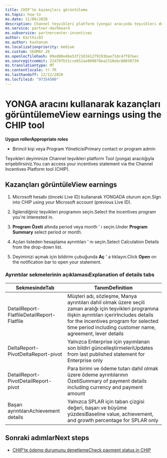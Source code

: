 ```yaml
---
title: CHIP’te kazançları görüntüleme
ms.topic: how-to
ms.date: 11/09/2020
description: Channel teşvikleri platform (yonga) aracında teşvikleri deyiminizi ve gelirlerinizi görüntülemeyi öğrenin.
ms.service: partner-dashboard
ms.subservice: partnercenter-incentives
author: Karthic83
ms.author: kashanum
ms.localizationpriority: medium
ms.custom: SEOMAY.20
ms.openlocfilehash: 09ed80e4be53f210341279193bae71dc47f87eec
ms.sourcegitcommit: 22d79fb31cce852ae809078ea2310ebc80030739
ms.translationtype: MT
ms.contentlocale: tr-TR
ms.lasthandoff: 12/12/2020
ms.locfileid: "97354500"
---
```

# <a name="view-earnings-using-the-chip-tool"></a><span data-ttu-id="8d2d1-103">YONGA aracını kullanarak kazançları görüntüleme</span><span class="sxs-lookup"><span data-stu-id="8d2d1-103">View earnings using the CHIP tool</span></span>

<span data-ttu-id="8d2d1-104">**Uygun roller**</span><span class="sxs-lookup"><span data-stu-id="8d2d1-104">**Appropriate roles**</span></span>

- <span data-ttu-id="8d2d1-105">Birincil kişi veya Program Yöneticisi</span><span class="sxs-lookup"><span data-stu-id="8d2d1-105">Primary contact or program admin</span></span>

<span data-ttu-id="8d2d1-106">Teşvikleri deyiminize Channel teşvikleri platform Tool (yonga) aracılığıyla erişebilirsiniz.</span><span class="sxs-lookup"><span data-stu-id="8d2d1-106">You can access your incentives statement via the Channel Incentives Platform tool (CHIP).</span></span>

## <a name="view-earnings"></a><span data-ttu-id="8d2d1-107">Kazançları görüntüle</span><span class="sxs-lookup"><span data-stu-id="8d2d1-107">View earnings</span></span>

1. <span data-ttu-id="8d2d1-108">Microsoft hesabı (önceki Live ID) kullanarak YONGADA oturum açın.</span><span class="sxs-lookup"><span data-stu-id="8d2d1-108">Sign into CHIP using your Microsoft account (previous Live ID).</span></span>

2. <span data-ttu-id="8d2d1-109">İlgilendiğiniz teşvikleri programını seçin.</span><span class="sxs-lookup"><span data-stu-id="8d2d1-109">Select the incentives program you're interested in.</span></span>

3. <span data-ttu-id="8d2d1-110">**Program Özeti** altında period veya month ' ı seçin.</span><span class="sxs-lookup"><span data-stu-id="8d2d1-110">Under **Program Summary** select period or month.</span></span> 
1. <span data-ttu-id="8d2d1-111">Açılan listeden hesaplama ayrıntıları ' nı seçin.</span><span class="sxs-lookup"><span data-stu-id="8d2d1-111">Select Calculation Details from the drop-down list.</span></span>
1.  <span data-ttu-id="8d2d1-112">Deyiminizi açmak için bildirim çubuğunda **Aç** ' a tıklayın.</span><span class="sxs-lookup"><span data-stu-id="8d2d1-112">Click **Open** on the notification bar  to open your statement.</span></span>

### <a name="explanation-of-details-tabs"></a><span data-ttu-id="8d2d1-113">Ayrıntılar sekmelerinin açıklaması</span><span class="sxs-lookup"><span data-stu-id="8d2d1-113">Explanation of details tabs</span></span>

|<span data-ttu-id="8d2d1-114">**Sekmesinde**</span><span class="sxs-lookup"><span data-stu-id="8d2d1-114">**Tab**</span></span>|<span data-ttu-id="8d2d1-115">**Tanım**</span><span class="sxs-lookup"><span data-stu-id="8d2d1-115">**Definition**</span></span>|
|-------------|--------------------------|
|<span data-ttu-id="8d2d1-116">DetailReport-Flatfile</span><span class="sxs-lookup"><span data-stu-id="8d2d1-116">DetailReport-Flatfile</span></span>|<span data-ttu-id="8d2d1-117">Müşteri adı, sözleşme, Manya ayrıntıları dahil olmak üzere seçili zaman aralığı için teşvikleri programına ilişkin ayrıntıları içerir</span><span class="sxs-lookup"><span data-stu-id="8d2d1-117">Includes details for the incentives program for selected time period including customer name, agreement, lever details</span></span>|
|<span data-ttu-id="8d2d1-118">DeltaReport-Pivot</span><span class="sxs-lookup"><span data-stu-id="8d2d1-118">DeltaReport-pivot</span></span>|<span data-ttu-id="8d2d1-119">Yalnızca Enterprise için yayımlanan son bildiri güncelleştirmeleri</span><span class="sxs-lookup"><span data-stu-id="8d2d1-119">Updates from last published statement for Enterprise only</span></span>|
|<span data-ttu-id="8d2d1-120">DetailReport-Pivot</span><span class="sxs-lookup"><span data-stu-id="8d2d1-120">DetailReport-pivot</span></span>|<span data-ttu-id="8d2d1-121">Para birimi ve ödeme tutarı dahil olmak üzere ödeme ayrıntılarının Özeti</span><span class="sxs-lookup"><span data-stu-id="8d2d1-121">Summary of payment details including currency and payment amount</span></span>|
|<span data-ttu-id="8d2d1-122">Başarı ayrıntıları</span><span class="sxs-lookup"><span data-stu-id="8d2d1-122">Achievement details</span></span>|<span data-ttu-id="8d2d1-123">Yalnızca SPLAR için taban çizgisi değeri, başarı ve büyüme yüzdesi</span><span class="sxs-lookup"><span data-stu-id="8d2d1-123">Baseline value, achievement, and growth percentage for SPLAR only</span></span>|

## <a name="next-steps"></a><span data-ttu-id="8d2d1-124">Sonraki adımlar</span><span class="sxs-lookup"><span data-stu-id="8d2d1-124">Next steps</span></span>

- [<span data-ttu-id="8d2d1-125">CHIP’te ödeme durumunu denetleme</span><span class="sxs-lookup"><span data-stu-id="8d2d1-125">Check payment status in CHIP</span></span>](chip-payment-status.md)
